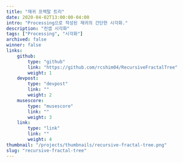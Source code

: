 ```yaml
---
title: "재귀 프랙탈 트리"
date: 2020-04-02T13:00:00-04:00
intro: "Processing으로 작성된 재귀의 간단한 시각화."
description: "컨셉 시각화"
tags: ["Processing", "시각화"]
archived: false
winner: false
links: 
    github: 
        type: "github"
        link: "https://github.com/rcshim04/RecursiveFractalTree"
        weight: 1
    devpost:
        type: "devpost"
        link: ""
        weight: 2
    musescore:
        type: "musescore"
        link: ""
        weight: 3
    link:
        type: "link"
        link: ""
        weight: 4
thumbnail: "/projects/thumbnails/recursive-fractal-tree.png"
slug: "recursive-fractal-tree"
---
```


